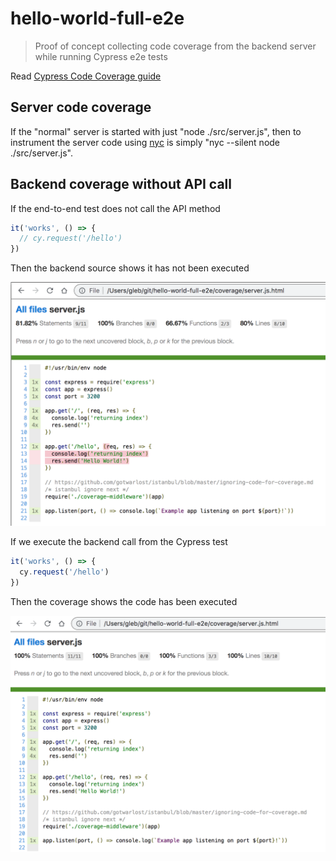 # hello-world-full-e2e
> Proof of concept collecting code coverage from the backend server while running Cypress e2e tests

Read [Cypress Code Coverage guide](https://on.cypress.io/code-coverage)

## Server code coverage

If the "normal" server is started with just "node ./src/server.js", then to instrument the server code using [nyc](https://github.com/istanbuljs/nyc) is simply "nyc --silent node ./src/server.js".

## Backend coverage without API call

If the end-to-end test does not call the API method

```js
it('works', () => {
  // cy.request('/hello')
})
```

Then the backend source shows it has not been executed

![Coverage without API call](images/no-call.png)

If we execute the backend call from the Cypress test

```js
it('works', () => {
  cy.request('/hello')
})
```

Then the coverage shows the code has been executed

![Coverage with API call](images/with-call.png)
